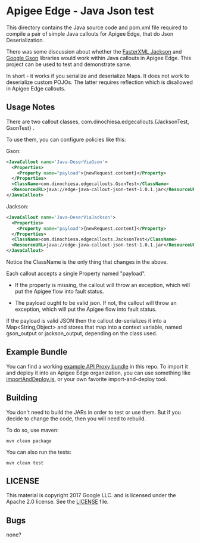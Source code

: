 # Apigee Edge - Java Json test

This directory contains the Java source code and pom.xml file required to compile a pair
of simple Java callouts for Apigee Edge, that do Json Deserialization.

There was some discussion about whether the [FasterXML Jackson](https://github.com/FasterXML/jackson)
and [Google Gson](https://github.com/google/gson) libraries would work within Java callouts in Apigee
Edge. This project can be used to test and demonstrate same.

In short - it works if you serialize and deserialize Maps. It does not work to
deserialize custom POJOs. The latter requires reflection which is disallowed in Apigee
Edge callouts.

## Usage Notes

There are two callout classes, com.dinochiesa.edgecallouts.{JacksonTest, GsonTest} .

To use them, you can configure policies like this:

Gson:

```xml
<JavaCallout name='Java-DeserViaGson'>
  <Properties>
    <Property name="payload">{newRequest.content}</Property>
  </Properties>
  <ClassName>com.dinochiesa.edgecallouts.GsonTest</ClassName>
  <ResourceURL>java://edge-java-callout-json-test-1.0.1.jar</ResourceURL>
</JavaCallout>
```

Jackson:

```xml
<JavaCallout name='Java-DeserViaJackson'>
  <Properties>
    <Property name="payload">{newRequest.content}</Property>
  </Properties>
  <ClassName>com.dinochiesa.edgecallouts.JacksonTest</ClassName>
  <ResourceURL>java://edge-java-callout-json-test-1.0.1.jar</ResourceURL>
</JavaCallout>
```

Notice the ClassName is the only thing that changes in the above.

Each callout accepts a single Property named "payload".

* If the property is missing,
  the callout will throw an exception, which will put the Apigee flow into fault status.

* The payload ought to be valid json. If not, the callout will throw an exception, which will put the Apigee flow into fault status.

If the payload is valid JSON then the callout de-serializes it into a Map<String,Object> and stores that map into a context variable, named
gson_output or jackson_output, depending on the class used.


## Example Bundle

You can find a working [example API Proxy bundle](./bundle) in this repo.  To import it
and deploy it into an Apigee Edge organization, you can use something like
[importAndDeploy.js](https://github.com/DinoChiesa/apigee-edge-js/blob/master/examples/importAndDeploy.js),
or your own favorite import-and-deploy tool.


## Building

You don't need to build the JARs in order to test or use them. But if you decide to change the code, then you will need to rebuild.

To do so, use maven:
```
mvn clean package
```

You can also run the tests:
```
mvn clean test
```


## LICENSE

This material is copyright 2017 Google LLC.
and is licensed under the Apache 2.0 license. See the [LICENSE](LICENSE) file.


## Bugs

none?
